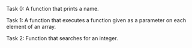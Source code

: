 Task 0: A function that prints a name.

Task 1: A function that executes a function given as a parameter on each element of an array.

Task 2: Function that searches for an integer.
